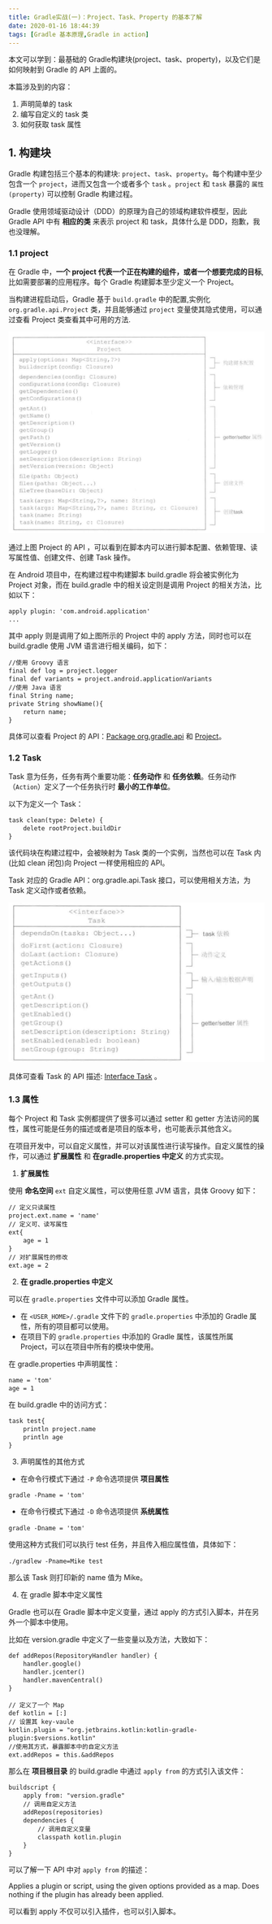 ```yaml
---
title: Gradle实战(一)：Project、Task、Property 的基本了解
date: 2020-01-16 18:44:39
tags: [Gradle 基本原理,Gradle in action]
---
```


<p>本文可以学到：最基础的 Gradle构建块(project、task、property)，以及它们是如何映射到 Gradle 的 API 上面的。</p>

本篇涉及到的内容：

1. 声明简单的 task
2. 编写自定义的 task 类
3. 如何获取 task 属性


## 1. 构建块

Gradle 构建包括三个基本的构建块: `project`、`task`、`property`。每个构建中至少包含一个 `project`，进而又包含一个或者多个 `task` 。`project` 和 `task` 暴露的 `属性(property)` 可以控制 Gradle 构建过程。

<!-- more -->

Gradle 使用领域驱动设计（DDD）的原理为自己的领域构建软件模型，因此 Gradle API 中有  **相应的类** 来表示 project 和 task，具体什么是 DDD，抱歉，我也没理解。

### 1.1 project

在 Gradle 中，**一个 project 代表一个正在构建的组件，或者一个想要完成的目标**,比如需要部署的应用程序。每个 Gradle 构建脚本至少定义一个 Project。

当构建进程启动后，Gradle 基于 `build.gradle` 中的配置,实例化 `org.gradle.api.Project` 类，并且能够通过 `project` 变量使其隐式使用，可以通过查看 Project 类查看其中可用的方法.

![Project 相关 API](Gradle实战-一/2020_01_16_07.png)

通过上图 Project 的 API ，可以看到在脚本内可以进行脚本配置、依赖管理、读写属性值、创建文件、创建 Task 操作。

在 Android 项目中，在构建过程中构建脚本 build.gradle 将会被实例化为 Project 对象，而在 build.gradle 中的相关设定则是调用 Project 的相关方法，比如以下：


```
apply plugin: 'com.android.application'
...
```

其中 apply 则是调用了如上图所示的 Project 中的 apply 方法，同时也可以在 build.gradle 使用 JVM 语言进行相关编码，如下：

```
//使用 Groovy 语言
final def log = project.logger
final def variants = project.android.applicationVariants
//使用 Java 语言
final String name;
private String showName(){
    return name;
}
```


具体可以查看 Project 的 API：[Package org.gradle.api](https://docs.gradle.org/current/javadoc/org/gradle/api/package-summary.html) 和 [Project](https://docs.gradle.org/current/javadoc/org/gradle/api/Project.html)。


### 1.2 Task

Task 意为任务，任务有两个重要功能：**任务动作** 和 **任务依赖**。任务动作（`Action`）定义了一个任务执行时 **最小的工作单位**。

以下为定义一个 Task：
```
task clean(type: Delete) {
    delete rootProject.buildDir
}
```
该代码块在构建过程中，会被映射为 Task 类的一个实例，当然也可以在 Task 内(比如 clean 闭包)向 Project 一样使用相应的 API。

Task 对应的 Gradle API：org.gradle.api.Task 接口，可以使用相关方法，为 Task 定义动作或者依赖。

![Task 相关 API](Gradle实战-一/2020_01_16_08.png)


具体可查看 Task 的 API 描述: [Interface Task](https://docs.gradle.org/current/javadoc/org/gradle/api/Task.html) 。

### **1.3 属性**

每个 Project 和 Task 实例都提供了很多可以通过 setter 和 getter 方法访问的属性，属性可能是任务的描述或者是项目的版本号，也可能表示其他含义。

在项目开发中，可以自定义属性，并可以对该属性进行读写操作。自定义属性的操作，可以通过 **扩展属性** 和 **在gradle.properties 中定义** 的方式实现。

1. **扩展属性**

使用 **命名空间** `ext` 自定义属性，可以使用任意 JVM 语言，具体 Groovy 如下：

```
// 定义只读属性
project.ext.name = 'name'
// 定义可、读写属性
ext{
    age = 1
}
// 对扩展属性的修改
ext.age = 2
```

2. **在 gradle.properties 中定义**


可以在 `gradle.properties` 文件中可以添加 Gradle 属性。

* 在 `<USER_HOME>/.gradle` 文件下的 `gradle.properties` 中添加的 Gradle 属性，所有的项目都可以使用。
* 在项目下的 `gradle.properties` 中添加的 Gradle 属性，该属性所属 Project，可以在项目中所有的模块中使用。

在 gradle.properties 中声明属性：

```
name = 'tom'
age = 1
```
在 build.gradle 中的访问方式：

```
task test{
    println project.name
    println age
}
```
3. 声明属性的其他方式
   

* 在命令行模式下通过 `-P` 命令选项提供 **项目属性**
```
gradle -Pname = 'tom'
```

* 在命令行模式下通过 `-D` 命令选项提供 **系统属性**
         
`gradle -Dname = 'tom'`

使用这种方式我们可以执行 test 任务，并且传入相应属性值，具体如下：

`./gradlew -Pname=Mike test`

那么该 Task 则打印新的 name 值为 Mike。

4. 在 gradle 脚本中定义属性

Gradle 也可以在 Gradle 脚本中定义变量，通过 apply 的方式引入脚本，并在另外一个脚本中使用。

比如在 version.gradle 中定义了一些变量以及方法，大致如下：

```
def addRepos(RepositoryHandler handler) {
    handler.google()
    handler.jcenter()
    handler.mavenCentral()
}

// 定义了一个 Map
def kotlin = [:]
// 设置其 key-vaule
kotlin.plugin = "org.jetbrains.kotlin:kotlin-gradle-plugin:$versions.kotlin"
//使用其方式，暴露脚本中的自定义方法
ext.addRepos = this.&addRepos
```

那么在 **项目根目录** 的 build.gradle 中通过 `apply from` 的方式引入该文件：

```
buildscript {
    apply from: "version.gradle"
    // 调用自定义方法
    addRepos(repositories)
    dependencies {
        // 调用自定义变量
        classpath kotlin.plugin
    }
}
```

可以了解一下 API 中对 `apply from` 的描述：

<p>Applies a plugin or script, using the given options provided as a map. Does nothing if the plugin has already been applied.<p>

可以看到 apply 不仅可以引入插件，也可以引入脚本。
